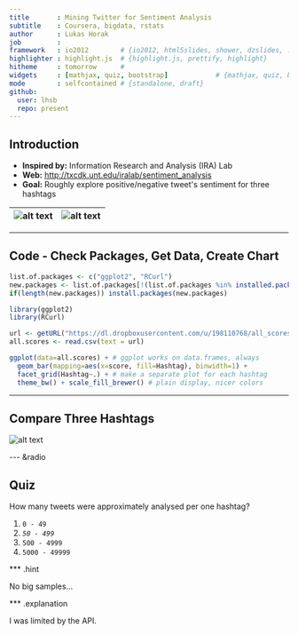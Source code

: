 ```yaml
---
title       : Mining Twitter for Sentiment Analysis
subtitle    : Coursera, bigdata, rstats
author      : Lukas Horak
job         : 
framework   : io2012        # {io2012, html5slides, shower, dzslides, ...}
highlighter : highlight.js  # {highlight.js, prettify, highlight}
hitheme     : tomorrow      # 
widgets     : [mathjax, quiz, bootstrap]            # {mathjax, quiz, bootstrap}
mode        : selfcontained # {standalone, draft}
github:
  user: lhsb
  repo: present
---
```


## Introduction

* __Inspired by:__ Information Research and Analysis (IRA) Lab
 * __Web:__ http://txcdk.unt.edu/iralab/sentiment_analysis
* __Goal:__ Roughly explore positive/negative tweet's sentiment for three hashtags

![alt text](https://dl.dropboxusercontent.com/u/198110768/emo.png) | ![alt text](https://dl.dropboxusercontent.com/u/198110768/emo1.png)
----------------------------|------------------------

---

## Code - Check Packages, Get Data, Create Chart

```r
list.of.packages <- c("ggplot2", "RCurl")
new.packages <- list.of.packages[!(list.of.packages %in% installed.packages()[,"Package"])]
if(length(new.packages)) install.packages(new.packages)

library(ggplot2)
library(RCurl)

url <- getURL("https://dl.dropboxusercontent.com/u/198110768/all_scores.csv")
all.scores <- read.csv(text = url)

ggplot(data=all.scores) + # ggplot works on data.frames, always
  geom_bar(mapping=aes(x=score, fill=Hashtag), binwidth=1) +
  facet_grid(Hashtag~.) + # make a separate plot for each hashtag
  theme_bw() + scale_fill_brewer() # plain display, nicer colors
```


---

## Compare Three Hashtags
![alt text](https://dl.dropboxusercontent.com/u/198110768/world.png)


--- &radio

## Quiz

How many tweets were approximately analysed per one hashtag?

1. `0 - 49`
2. _`50 - 499`_
3. `500 - 4999`
4. `5000 - 49999`

*** .hint

No big samples...

*** .explanation

I was limited by the API.

